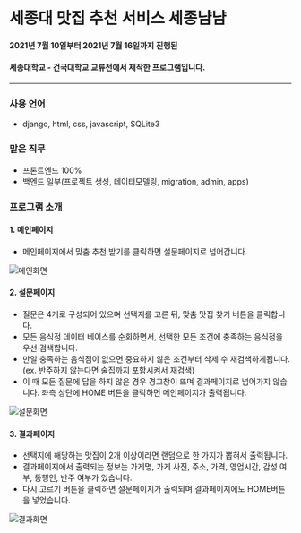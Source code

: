 # 세종대 맛집 추천 서비스 세종냠냠
#### 2021년 7월 10일부터 2021년 7월 16일까지 진행된
#### 세종대학교 - 건국대학교 교류전에서 제작한 프로그램입니다.

------------

### 사용 언어
* django, html, css, javascript, SQLite3

### 맡은 직무
* 프론트엔드 100%
* 백엔드 일부(프로젝트 생성, 데이터모델링, migration, admin, apps)

### 프로그램 소개

#### 1. 메인페이지
* 메인페이지에서 맞춤 추천 받기를 클릭하면 설문페이지로 넘어갑니다.

![메인화면](https://user-images.githubusercontent.com/78775910/126878285-cb1695cc-4f43-4cce-a59b-5730df09927f.png)

#### 2. 설문페이지
* 질문은 4개로 구성되어 있으며 선택지를 고른 뒤, 맞춤 맛집 찾기 버튼을 클릭합니다.
* 모든 음식점 데이터 베이스를 순회하면서, 선택한 모든 조건에 충족하는 음식점을 우선 검색합니다.
* 만일 충족하는 음식점이 없으면 중요하지 않은 조건부터 삭제 수 재검색하게됩니다.
(ex. 반주하지 않는다면 술집까지 포함시켜서 재검색)
* 이 때 모든 질문에 답을 하지 않은 경우 경고창이 뜨며 결과페이지로 넘어가지 않습니다.
좌측 상단에 HOME 버튼을 클릭하면 메인페이지가 출력됩니다.

![설문화면](https://user-images.githubusercontent.com/78775910/126878309-1c24fa85-b815-4689-bf0f-22dac4deaf54.png)

#### 3. 결과페이지
* 선택지에 해당하는 맛집이 2개 이상이라면 랜덤으로 한 가지가 뽑혀서 출력됩니다.
* 결과페이지에서 출력되는 정보는 가게명, 가게 사진, 주소, 가격, 영업시간, 감성 여부, 동행인, 반주 여부가 있습니다.
* 다시 고르기 버튼을 클릭하면 설문페이지가 출력되며 결과페이지에도 HOME버튼을 넣었습니다.

![결과화면](https://user-images.githubusercontent.com/78775910/126878310-f94f13c0-baff-4017-8912-53ace0ed2ca7.png)
